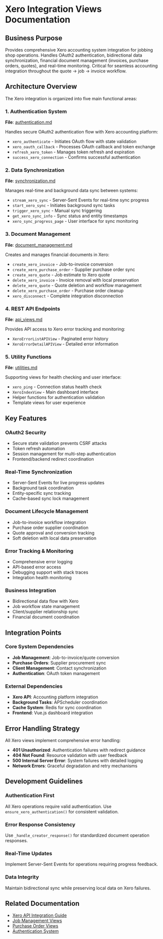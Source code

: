 # Xero Integration Views Documentation

## Business Purpose
Provides comprehensive Xero accounting system integration for jobbing shop operations. Handles OAuth2 authentication, bidirectional data synchronization, financial document management (invoices, purchase orders, quotes), and real-time monitoring. Critical for seamless accounting integration throughout the quote → job → invoice workflow.

## Architecture Overview

The Xero integration is organized into five main functional areas:

### 1. Authentication System
**File**: [authentication.md](./authentication.md)

Handles secure OAuth2 authentication flow with Xero accounting platform:
- `xero_authenticate` - Initiates OAuth flow with state validation
- `xero_oauth_callback` - Processes OAuth callback and token exchange
- `refresh_xero_token` - Manages token refresh and expiration
- `success_xero_connection` - Confirms successful authentication

### 2. Data Synchronization
**File**: [synchronization.md](./synchronization.md)

Manages real-time and background data sync between systems:
- `stream_xero_sync` - Server-Sent Events for real-time sync progress
- `start_xero_sync` - Initiates background sync tasks
- `trigger_xero_sync` - Manual sync triggering
- `get_xero_sync_info` - Sync status and entity timestamps
- `xero_sync_progress_page` - User interface for sync monitoring

### 3. Document Management
**File**: [document_management.md](./document_management.md)

Creates and manages financial documents in Xero:
- `create_xero_invoice` - Job-to-invoice conversion
- `create_xero_purchase_order` - Supplier purchase order sync
- `create_xero_quote` - Job estimate to Xero quote
- `delete_xero_invoice` - Invoice removal with local preservation
- `delete_xero_quote` - Quote deletion and workflow management
- `delete_xero_purchase_order` - Purchase order cleanup
- `xero_disconnect` - Complete integration disconnection

### 4. REST API Endpoints
**File**: [api_views.md](./api_views.md)

Provides API access to Xero error tracking and monitoring:
- `XeroErrorListAPIView` - Paginated error history
- `XeroErrorDetailAPIView` - Detailed error information

### 5. Utility Functions
**File**: [utilities.md](./utilities.md)

Supporting views for health checking and user interface:
- `xero_ping` - Connection status health check
- `XeroIndexView` - Main dashboard interface
- Helper functions for authentication validation
- Template views for user experience

## Key Features

### OAuth2 Security
- Secure state validation prevents CSRF attacks
- Token refresh automation
- Session management for multi-step authentication
- Frontend/backend redirect coordination

### Real-Time Synchronization
- Server-Sent Events for live progress updates
- Background task coordination
- Entity-specific sync tracking
- Cache-based sync lock management

### Document Lifecycle Management
- Job-to-invoice workflow integration
- Purchase order supplier coordination
- Quote approval and conversion tracking
- Soft deletion with local data preservation

### Error Tracking & Monitoring
- Comprehensive error logging
- API-based error access
- Debugging support with stack traces
- Integration health monitoring

### Business Integration
- Bidirectional data flow with Xero
- Job workflow state management
- Client/supplier relationship sync
- Financial document coordination

## Integration Points

### Core System Dependencies
- **Job Management**: Job-to-invoice/quote conversion
- **Purchase Orders**: Supplier procurement sync
- **Client Management**: Contact synchronization
- **Authentication**: OAuth token management

### External Dependencies
- **Xero API**: Accounting platform integration
- **Background Tasks**: APScheduler coordination
- **Cache System**: Redis for sync coordination
- **Frontend**: Vue.js dashboard integration

## Error Handling Strategy

All Xero views implement comprehensive error handling:
- **401 Unauthorized**: Authentication failures with redirect guidance
- **404 Not Found**: Resource validation with user feedback
- **500 Internal Server Error**: System failures with detailed logging
- **Network Errors**: Graceful degradation and retry mechanisms

## Development Guidelines

### Authentication First
All Xero operations require valid authentication. Use `ensure_xero_authentication()` for consistent validation.

### Error Response Consistency
Use `_handle_creator_response()` for standardized document operation responses.

### Real-Time Updates
Implement Server-Sent Events for operations requiring progress feedback.

### Data Integrity
Maintain bidirectional sync while preserving local data on Xero failures.

## Related Documentation
- [Xero API Integration Guide](../../integration/xero_api.md)
- [Job Management Views](../JobManagementView/)
- [Purchase Order Views](../PurchaseOrderView/)
- [Authentication System](../AuthenticationView/)
